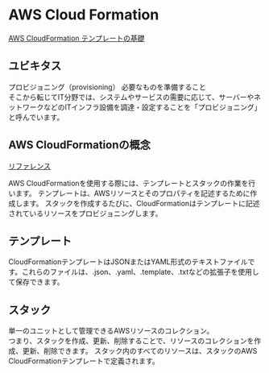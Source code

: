 # AWS Cloud Formation
[AWS CloudFormation テンプレートの基礎](https://qiita.com/leomaro7/items/05f2f92061d869b08109)

## ユビキタス

プロビジョニング（provisioning）
必要なものを準備すること  
そこから転じてIT分野では、システムやサービスの需要に応じて、サーバーやネットワークなどのITインフラ設備を調達・設定することを「プロビジョニング」と呼んでいます。

## AWS CloudFormationの概念
[リファレンス](https://docs.aws.amazon.com/ja_jp/AWSCloudFormation/latest/UserGuide/cfn-whatis-concepts.html)

AWS CloudFormationを使用する際には、テンプレートとスタックの作業を行います。
テンプレートは、AWSリソースとそのプロパティを記述するために作成します。
スタックを作成するたびに、CloudFormationはテンプレートに記述されているリソースをプロビジョニングします。

## テンプレート

CloudFormationテンプレートはJSONまたはYAML形式のテキストファイルです。これらのファイルは、.json、.yaml、.template、.txtなどの拡張子を使用して保存できます。


## スタック

単一のユニットとして管理できるAWSリソースのコレクション。  
つまり、スタックを作成、更新、削除することで、リソースのコレクションを作成、更新、削除できます。 スタック内のすべてのリソースは、スタックのAWS CloudFormationテンプレートで定義されます。

